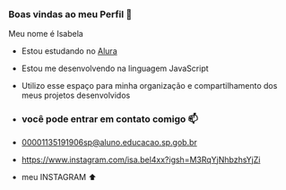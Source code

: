 ### Boas vindas ao meu Perfil 💙

Meu nome é Isabela

- Estou estudando no [Alura](https://www.alura.com.br)
- Estou me desenvolvendo na linguagem JavaScript
- Utilizo esse espaço para minha organização e compartilhamento dos meus projetos desenvolvidos

- ### você pode entrar em contato comigo 📫

- 00001135191906sp@aluno.educacao.sp.gob.br
- https://www.instagram.com/isa.bel4xx?igsh=M3RqYjNhbzhsYjZi
- meu INSTAGRAM ⬆️
